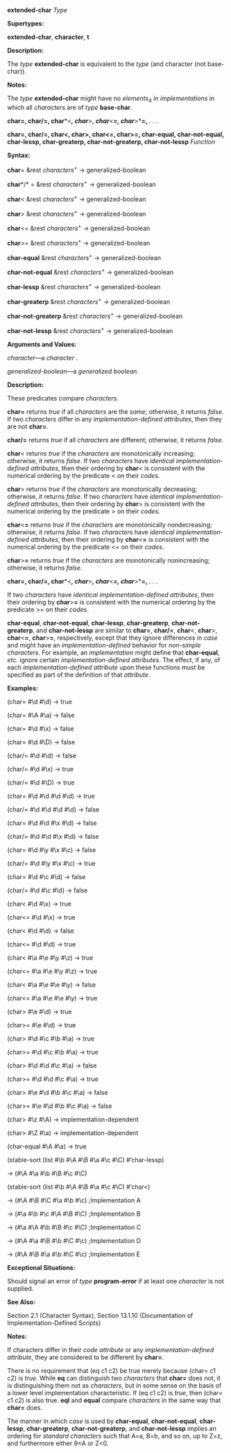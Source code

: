 **extended-char** *Type* 



**Supertypes:** 



**extended-char**, **character**, **t** 



**Description:** 



The *type* **extended-char** is equivalent to the *type* (and character (not base-char)). 



**Notes:** 



The *type* **extended-char** might have no *elements*<sub>4</sub> in *implementations* in which all *characters* are of *type* **base-char**. 







 



 



**char=, char/=, char***&lt;***, char***&gt;***, char***&lt;***=, char***&gt;***=,** *. . .* 



**char=, char/=, char&lt;, char&gt;, char&lt;=, char&gt;=, char-equal, char-not-equal, char-lessp, char-greaterp, char-not-greaterp, char-not-lessp** *Function*



**Syntax:** 



**char**= &amp;rest *characters*<sup>+</sup> → generalized-boolean 



**char***/* = &amp;rest *characters*<sup>+</sup> → generalized-boolean 



**char**&lt; &amp;rest *characters*<sup>+</sup> → generalized-boolean 



**char**&gt; &amp;rest *characters*<sup>+</sup> → generalized-boolean 



**char**&lt;= &amp;rest *characters*<sup>+</sup> → generalized-boolean 



**char**&gt;= &amp;rest *characters*<sup>+</sup> → generalized-boolean 



**char-equal** &amp;rest *characters*<sup>+</sup> → generalized-boolean 



**char-not-equal** &amp;rest *characters*<sup>+</sup> → generalized-boolean 



**char-lessp** &amp;rest *characters*<sup>+</sup> → generalized-boolean 



**char-greaterp** &amp;rest *characters*<sup>+</sup> → generalized-boolean 



**char-not-greaterp** &amp;rest *characters*<sup>+</sup> → generalized-boolean 



**char-not-lessp** &amp;rest *characters*<sup>+</sup> → generalized-boolean 



**Arguments and Values:** 



*character*—a *character* . 



*generalized-boolean*—a *generalized boolean*. 



**Description:** 



These predicates compare *characters*. 



**char=** returns *true* if all *characters* are the *same*; otherwise, it returns *false*. If two *characters* differ in any *implementation-defined attributes*, then they are not **char=**. 



**char/=** returns *true* if all *characters* are different; otherwise, it returns *false*. 



**char**&lt; returns *true* if the *characters* are monotonically increasing; otherwise, it returns *false*. If two *characters* have *identical implementation-defined attributes*, then their ordering by **char**&lt; is consistent with the numerical ordering by the predicate &lt; on their *codes*. 



**char**&gt; returns *true* if the *characters* are monotonically decreasing; otherwise, it returns *false*. If two *characters* have *identical implementation-defined attributes*, then their ordering by **char**&gt; is consistent with the numerical ordering by the predicate &gt; on their *codes*. 



**char**&lt;**=** returns *true* if the *characters* are monotonically nondecreasing; otherwise, it returns *false*. If two *characters* have *identical implementation-defined attributes*, then their ordering by **char**&lt;**=** is consistent with the numerical ordering by the predicate &lt;= on their *codes*. 



**char**&gt;**=** returns *true* if the *characters* are monotonically nonincreasing; otherwise, it returns *false*. 



 



 



**char=, char/=, char***&lt;***, char***&gt;***, char***&lt;***=, char***&gt;***=,** *. . .* 



If two *characters* have *identical implementation-defined attributes*, then their ordering by **char**&gt;**=** is consistent with the numerical ordering by the predicate &gt;= on their *codes*. 



**char-equal**, **char-not-equal**, **char-lessp**, **char-greaterp**, **char-not-greaterp**, and **char-not-lessp** are similar to **char=**, **char/=**, **char**&lt;, **char**&gt;, **char**&lt;**=**, **char**&gt;**=**, respectively, except that they ignore differences in *case* and might have an *implementation-defined* behavior for *non-simple characters*. For example, an *implementation* might define that **char-equal**, *etc.* ignore certain *implementation-defined attributes*. The effect, if any, of each *implementation-defined attribute* upon these functions must be specified as part of the definition of that *attribute*. 



**Examples:** 



(char= #\d #\d) → true 



(char= #\A #\a) → false 



(char= #\d #\x) → false 



(char= #\d #\D) → false 



(char/= #\d #\d) → false 



(char/= #\d #\x) → true 



(char/= #\d #\D) → true 



(char= #\d #\d #\d #\d) → true 



(char/= #\d #\d #\d #\d) → false 



(char= #\d #\d #\x #\d) → false 



(char/= #\d #\d #\x #\d) → false 



(char= #\d #\y #\x #\c) → false 



(char/= #\d #\y #\x #\c) → true 



(char= #\d #\c #\d) → false 



(char/= #\d #\c #\d) → false 



(char&lt; #\d #\x) → true 



(char&lt;= #\d #\x) → true 



(char&lt; #\d #\d) → false 



(char&lt;= #\d #\d) → true 



(char&lt; #\a #\e #\y #\z) → true 



(char&lt;= #\a #\e #\y #\z) → true 



(char&lt; #\a #\e #\e #\y) → false 



(char&lt;= #\a #\e #\e #\y) → true 



(char&gt; #\e #\d) → true 



(char&gt;= #\e #\d) → true 



(char&gt; #\d #\c #\b #\a) → true 



(char&gt;= #\d #\c #\b #\a) → true 



(char&gt; #\d #\d #\c #\a) → false 



(char&gt;= #\d #\d #\c #\a) → true 



(char&gt; #\e #\d #\b #\c #\a) → false 



(char&gt;= #\e #\d #\b #\c #\a) → false 



(char&gt; #\z #\A) → implementation-dependent 



(char&gt; #\Z #\a) → implementation-dependent 



(char-equal #\A #\a) → true 







 



 



(stable-sort (list #\b #\A #\B #\a #\c #\C) #’char-lessp) 



→ (#\A #\a #\b #\B #\c #\C) 



(stable-sort (list #\b #\A #\B #\a #\c #\C) #’char&lt;) 



→ (#\A #\B #\C #\a #\b #\c) ;Implementation A 



→ (#\a #\b #\c #\A #\B #\C) ;Implementation B 



→ (#\a #\A #\b #\B #\c #\C) ;Implementation C 



→ (#\A #\a #\B #\b #\C #\c) ;Implementation D 



→ (#\A #\B #\a #\b #\C #\c) ;Implementation E 



**Exceptional Situations:** 



Should signal an error of *type* **program-error** if at least one *character* is not supplied. 



**See Also:** 



Section 2.1 (Character Syntax), Section 13.1.10 (Documentation of Implementation-Defined Scripts) 



**Notes:** 



If characters differ in their *code attribute* or any *implementation-defined attribute*, they are considered to be different by **char=**. 



There is no requirement that (eq c1 c2) be true merely because (char= c1 c2) is *true*. While **eq** can distinguish two *characters* that **char=** does not, it is distinguishing them not as *characters*, but in some sense on the basis of a lower level implementation characteristic. If (eq c1 c2) is *true*, then (char= c1 c2) is also true. **eql** and **equal** compare *characters* in the same way that **char=** does. 



The manner in which *case* is used by **char-equal**, **char-not-equal**, **char-lessp**, **char-greaterp**, **char-not-greaterp**, and **char-not-lessp** implies an ordering for *standard characters* such that A=a, B=b, and so on, up to Z=z, and furthermore either 9&lt;A or Z&lt;0. 



